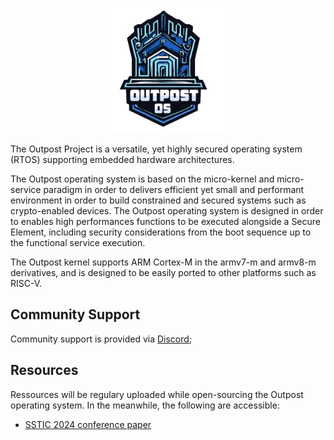 <p align="center">
<img width="200" src="outpost.png">
</p>
The Outpost Project is a versatile, yet highly secured operating system (RTOS) supporting embedded hardware architectures.

The Outpost operating system is based on the micro-kernel and micro-service paradigm in order to delivers efficient yet small and performant environment in order to build constrained and secured systems such as crypto-enabled devices.
The Outpost operating system is designed in order to enables high performances functions to be executed alongside a Secure Element, including
security considerations from the boot sequence up to the functional service execution.

The Outpost kernel supports ARM Cortex-M in the armv7-m and armv8-m derivatives, and is designed to be easily ported to other platforms such as RISC-V.

## Community Support

Community support is provided via [Discord](https://discord.gg/939Tjte7);

## Resources

Ressources will be regulary uploaded while open-sourcing the Outpost operating system. In the meanwhile, the following are accessible:

   * [SSTIC 2024 conference paper](https://www.sstic.org/2024/presentation/once_upon_a_time_in_iot_an_industry-grade_os_perspective_for_iot_security/)

